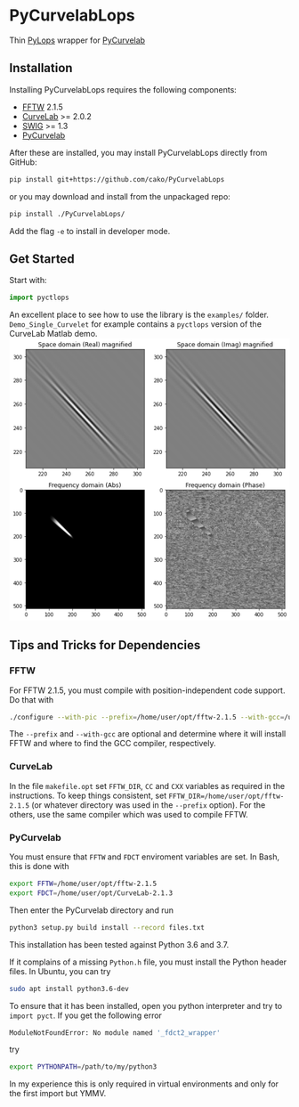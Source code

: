 # PyCurvelabLops

Thin [PyLops](https://pylops.readthedocs.io/) wrapper for [PyCurvelab](https://github.com/slimgroup/PyCurvelab)

## Installation

Installing PyCurvelabLops requires the following components:

- [FFTW](http://www.fftw.org/download.html) 2.1.5
- [CurveLab](http://curvelet.org/software.html) >= 2.0.2
- [SWIG](http://www.swig.org/) >= 1.3
- [PyCurvelab](https://github.com/slimgroup/PyCurvelab)

After these are installed, you may install PyCurvelabLops directly from GitHub:

```bash
pip install git+https://github.com/cako/PyCurvelabLops
```

or you may download and install from the unpackaged repo:

```bash
pip install ./PyCurvelabLops/
```

Add the flag `-e` to install in developer mode.

## Get Started

Start with:

```python
import pyctlops
```

An excellent place to see how to use the library is the `examples/` folder. `Demo_Single_Curvelet` for example contains a `pyctlops` version of the CurveLab Matlab demo.
![Demo](https://github.com/cako/PyCurvelabLops/raw/main/docs/source/static/demo.png)

## Tips and Tricks for Dependencies

### FFTW

For FFTW 2.1.5, you must compile with position-independent code support. Do that with

```bash
./configure --with-pic --prefix=/home/user/opt/fftw-2.1.5 --with-gcc=/usr/bin/gcc
```

The `--prefix` and `--with-gcc` are optional and determine where it will install FFTW and where to find the GCC compiler, respectively.

### CurveLab

In the file `makefile.opt` set `FFTW_DIR`, `CC` and `CXX` variables as required in the instructions. To keep things consistent, set `FFTW_DIR=/home/user/opt/fftw-2.1.5` (or whatever directory was used in the `--prefix` option). For the others, use the same compiler which was used to compile FFTW.

### PyCurvelab

You must ensure that `FFTW` and `FDCT` enviroment variables are set. In Bash, this is done with

```bash
export FFTW=/home/user/opt/fftw-2.1.5
export FDCT=/home/user/opt/CurveLab-2.1.3
```

Then enter the PyCurvelab directory and run

```bash
python3 setup.py build install --record files.txt
```

This installation has been tested against Python 3.6 and 3.7.

If it complains of a missing `Python.h` file, you must install the Python header files. In Ubuntu, you can try

```bash
sudo apt install python3.6-dev
```

To ensure that it has been installed, open you python interpreter and try to `import pyct`. If you get the following error

```bash
ModuleNotFoundError: No module named '_fdct2_wrapper'
```

try

```bash
export PYTHONPATH=/path/to/my/python3
```

In my experience this is only required in virtual environments and only for the first import but YMMV.

